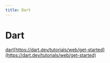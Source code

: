 ```yaml
---
title: Dart
---
```


# Dart

[dart](https://dart.dev/)[https://dart.dev/tutorials/web/get-started](https://dart.dev/tutorials/web/get-started)
